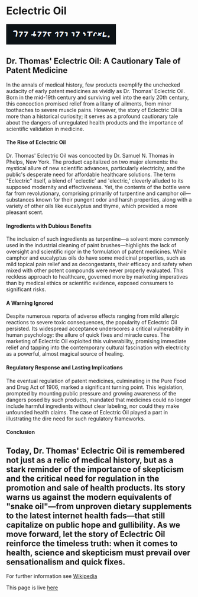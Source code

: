 # Eclectric Oil

![](too-good-not-to-share.png)

## Dr. Thomas' Eclectric Oil: A Cautionary Tale of Patent Medicine

In the annals of medical history, few products exemplify the unchecked audacity of early patent medicines as vividly as Dr. Thomas' Eclectric Oil. Born in the mid-19th century and surviving well into the early 20th century, this concoction promised relief from a litany of ailments, from minor toothaches to severe muscle pains. However, the story of Eclectric Oil is more than a historical curiosity; it serves as a profound cautionary tale about the dangers of unregulated health products and the importance of scientific validation in medicine.

#### The Rise of Eclectric Oil

Dr. Thomas' Eclectric Oil was concocted by Dr. Samuel N. Thomas in Phelps, New York. The product capitalized on two major elements: the mystical allure of new scientific advances, particularly electricity, and the public's desperate need for affordable healthcare solutions. The term "Eclectric" itself, a blend of 'eclectic' and 'electric,' cleverly alluded to its supposed modernity and effectiveness. Yet, the contents of the bottle were far from revolutionary, comprising primarily of turpentine and camphor oil—substances known for their pungent odor and harsh properties, along with a variety of other oils like eucalyptus and thyme, which provided a more pleasant scent.

#### Ingredients with Dubious Benefits

The inclusion of such ingredients as turpentine—a solvent more commonly used in the industrial cleaning of paint brushes—highlights the lack of oversight and scientific rigor in the formulation of patent medicines. While camphor and eucalyptus oils do have some medicinal properties, such as mild topical pain relief and as decongestants, their efficacy and safety when mixed with other potent compounds were never properly evaluated. This reckless approach to healthcare, governed more by marketing imperatives than by medical ethics or scientific evidence, exposed consumers to significant risks.

#### A Warning Ignored

Despite numerous reports of adverse effects ranging from mild allergic reactions to severe toxic consequences, the popularity of Eclectric Oil persisted. Its widespread acceptance underscores a critical vulnerability in human psychology: the allure of quick fixes and miracle cures. The marketing of Eclectric Oil exploited this vulnerability, promising immediate relief and tapping into the contemporary cultural fascination with electricity as a powerful, almost magical source of healing.

#### Regulatory Response and Lasting Implications

The eventual regulation of patent medicines, culminating in the Pure Food and Drug Act of 1906, marked a significant turning point. This legislation, prompted by mounting public pressure and growing awareness of the dangers posed by such products, mandated that medicines could no longer include harmful ingredients without clear labeling, nor could they make unfounded health claims. The case of Eclectric Oil played a part in illustrating the dire need for such regulatory frameworks.

#### Conclusion

Today, Dr. Thomas' Eclectric Oil is remembered not just as a relic of medical history, but as a stark reminder of the importance of skepticism and the critical need for regulation in the promotion and sale of health products. Its story warns us against the modern equivalents of "snake oil"—from unproven dietary supplements to the latest internet health fads—that still capitalize on public hope and gullibility. As we move forward, let the story of Eclectric Oil reinforce the timeless truth: when it comes to health, science and skepticism must prevail over sensationalism and quick fixes.
---

For further information see [Wikipedia](https://en.wikipedia.org/wiki/Dr._Thomas%27_Eclectric_Oil)

This page is live [here](https://standardgalactic.github.io/eclectric-oil/)
